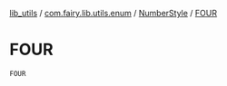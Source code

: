 [lib_utils](../../index.md) / [com.fairy.lib.utils.enum](../index.md) / [NumberStyle](index.md) / [FOUR](./-f-o-u-r.md)

# FOUR

`FOUR`